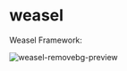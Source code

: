 # weasel
Weasel Framework:

![weasel-removebg-preview](https://user-images.githubusercontent.com/50782324/124796357-bf547a00-df59-11eb-93c6-ecdcdc07756e.png)
